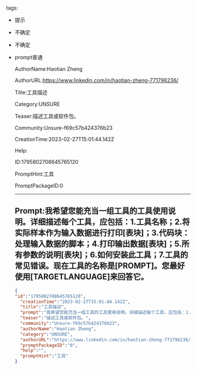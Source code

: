   tags: 
- 提示
- 不确定
- 不确定
- prompt普通

  AuthorName:Haotian Zheng

  AuthorURL:https://www.linkedin.com/in/haotian-zheng-771796236/

  Title:工具描述

  Category:UNSURE

  Teaser:描述工具或软件包。

  Community:Unsure-f69c57b424376b23

  CreationTime:2023-02-27T15:01:44.142Z

  Help:

  ID:1795802708645765120

  PromptHint:工具

  PromptPackageID:0

  ---

  ## Prompt:我希望您能充当一组工具的工具使用说明。详细描述每个工具，应包括：1.工具名称；2.将实际样本作为输入数据进行打印[表块]；3.代码块：处理输入数据的脚本；4.打印输出数据[表块]；5.所有参数的说明[表块]；6.如何安装此工具；7.工具的常见错误。现在工具的名称是[PROMPT]。您最好使用[TARGETLANGUAGE]来回答它。

  ```json
  {
  "id":"1795802708645765120",
    "creationTime":"2023-02-27T15:01:44.142Z",
    "title":"工具描述",
    "prompt":"我希望您能充当一组工具的工具使用说明。详细描述每个工具，应包括：1.工具名称；2.将实际样本作为输入数据进行打印[表块]；3.代码块：处理输入数据的脚本；4.打印输出数据[表块]；5.所有参数的说明[表块]；6.如何安装此工具；7.工具的常见错误。现在工具的名称是[PROMPT]。您最好使用[TARGETLANGUAGE]来回答它。",
    "teaser":"描述工具或软件包。",
    "community":"Unsure-f69c57b424376b23",
    "authorName":"Haotian Zheng",
    "category":"UNSURE",
    "authorURL":"https://www.linkedin.com/in/haotian-zheng-771796236/",
    "promptPackageID":"0",
    "help":"",
    "promptHint":"工具"
  }
  ```
